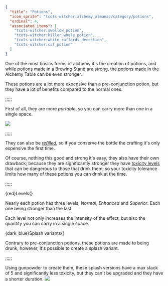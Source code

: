 ```json
{
  "title": "Potions",
  "icon_sprite": "tcots-witcher:alchemy_almanac/category/potions",
  "ordinal": 4,
  "associated_items": [
    "tcots-witcher:swallow_potion",
    "tcots-witcher:killer_whale_potion",
    "tcots-witcher:white_raffards_decoction",
    "tcots-witcher:cat_potion"
  ]
}
```

One of the most basics forms of alchemy it's the creation of potions,
and while potions made in a Brewing Stand are strong, the potions
made in the Alchemy Table can be even stronger.


These potions are a lot more expensive than a pre-conjunction potion,
but they have a lot of benefits compared to the normal ones.

;;;;;

First of all, they are more *portable*, so you can carry more than one in a single
space.

![](tcots-witcher:textures/gui/sprites/alchemy_almanac/entries/potions/potions_main.png,fit)

;;;;;

They can also be *[refilled](^tcots-witcher:alchemy_basics/refilling)*, so if you conserve the bottle
the crafting it's only expensive the first time.


Of course, nothing this good and strong it's easy, they also have their own drawback; 
because they are significantly stronger they have [toxicity levels](^tcots-witcher:alchemy_basics/toxicity) 
that can be dangerous to those that drink them, so your toxicity tolerance limits how many of these potions
you can drink at the time.

;;;;;

{red}Levels{}

Nearly each potion has three levels; *Normal*, *Enhanced* and *Superior*. Each one
being stronger than the last.

Each level not only increases the intensity of the effect, but also
the quantity you can carry in a single space.


{dark_blue}Splash variants{}

Contrary to pre-conjunction potions, these potions are made to being drunk, however, 
it's possible to create a splash variant.

;;;;;

Using gunpowder to create them, these splash versions have a max stack
of 5 and significantly less toxicity, but they can't be upgraded and they have a shorter duration.
![](tcots-witcher:textures/gui/sprites/alchemy_almanac/entries/potions/potions_splash.png,fit)
